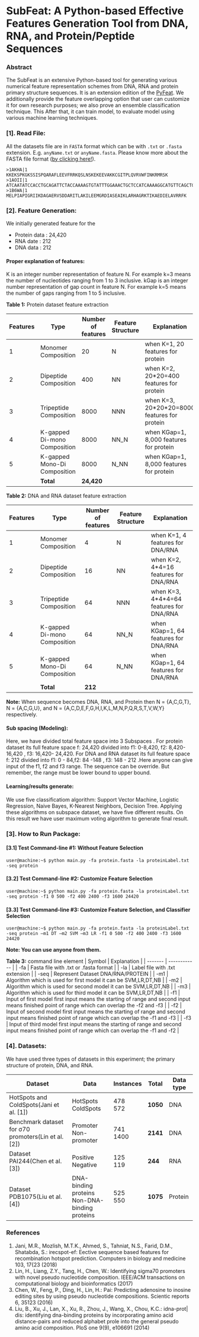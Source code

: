 #  SubFeat: A Python-based Effective Features Generation Tool from DNA, RNA, and Protein/Peptide Sequences

### Abstract
The SubFeat is an extensive Python-based tool for generating various numerical feature representation schemes from DNA, RNA and protein primary structure sequences. It is an extension edition of the [PyFeat](https://github.com/mrzResearchArena/PyFeat). We additionally provide the feature overlapping option that user can customize it for own research purposes; we also prove an ensemble classification technique. This  After that, it can train model, to evaluate model using various machine learning techniques.

### [1]. Read File:
All the datasets file are in `FASTA` format which can be with `.txt` or `.fasta` extension. E.g. `anyName.txt` or  `anyName.fasta`. Please know more about the FASTA file format ([by clicking here!](https://en.wikipedia.org/wiki/FASTA_format)).

```
>1AKHA|1
KKEKSPKGKSSISPQARAFLEEVFRRKQSLNSKEKEEVAKKCGITPLQVRVWFINKRMRSK
>1AOII|1
ATCAATATCCACCTGCAGATTCTACCAAAAGTGTATTTGGAAACTGCTCCATCAAAAGGCATGTTCAGCTGAATTCAGCTGAACATGCCTTTTGATGGAGCAGTTTCCAAATACACTTTTGGTAGAATCTGCAGGTGGATATTGAT
>1B6WA|1
MELPIAPIGRIIKDAGAERVSDDARITLAKILEEMGRDIASEAIKLARHAGRKTIKAEDIELAVRRFK
```

### [2]. Feature Generation:
We initially generated feature for the

- Protein data : 24,420
- RNA date : 212
- DNA data : 212

#### Proper explanation of features: 
K is an integer number representation of feature N. For example k=3 means the number of nucleotides ranging from 1 to 3 inclusive.
kGap is an integer number representation of gap count in feature N. For example k=5 means the number of gaps ranging from 1 to 5 inclusive.

**Table 1:** Protein dataset feature extraction

| Features  | Type  | Number of features  | Feature Structure  | Explanation  |
| --------- | ----- | ------------------- | ------------------ | ------------ |
| 1 | Monomer Composition  | 20  | N | when K=1, 20 features for protein | 
| 2 | Dipeptide Composition  | 400  | NN | when K=2, 20\*20=400 features for protein | 
| 3 | Tripeptide Composition  | 8000  | NNN | when K=3, 20\*20\*20=8000 features for protein | 
| 4 | K-gapped Di-mono Composition  | 8000  | NN_N | when KGap=1, 8,000 features for protein |
| 5 | K-gapped Mono-Di Composition  | 8000  | N_NN | when KGap=1, 8,000 features for protein |
|  | **Total**  | **24,420**  |  |  |

**Table 2:**  DNA and RNA dataset feature extraction

| Features  | Type  | Number of features  | Feature Structure  | Explanation  |
| --------- | ----- | ------------------- | ------------------ | ------------ |
| 1 | Monomer Composition  | 4  | N | when K=1, 4 features for DNA/RNA | 
| 2 | Dipeptide Composition  | 16  | NN | when K=2, 4\*4=16 features for DNA/RNA | 
| 3 | Tripeptide Composition  | 64  | NNN | when K=3, 4\*4\*4=64 features for DNA/RNA | 
| 4 | K-gapped Di-mono Composition  | 64  | NN_N | when KGap=1, 64 features for DNA/RNA |
| 5 | K-gapped Mono-Di Composition  | 64  | N_NN | when KGap=1, 64 features for DNA/RNA |
|  | **Total**  | **212**  |  |  |

**Note:** When sequence becomes DNA, RNA, and Protein then N = {A,C,G,T}, N = {A,C,G,U}, and N = {A,C,D,E,F,G,H,I,K,L,M,N,P,Q,R,S,T,V,W,Y} respectively.

#### Sub spacing (Modeling): 
Here, we have divided total feature space into 3 Subspaces . 
For protein dataset its full feature space f: 24,420 divided into f1: 0-8,420, f2: 8,420-16,420 , f3: 16,420- 24,420. For DNA and RNA dataset its full feature space f: 212 divided into f1: 0 - 84,f2: 84 -148 , f3: 148 - 212 .Here anyone can give input of the f1, f2 and f3 range. The sequence can be override. But remember, the range must be  lower bound to upper bound.

#### Learning/results generate:
We use five classificatiom algorithm: Support Vector Machine, Logistic Regression, Naive Bayes, K-Nearest Neighbors, Decision Tree. Applying these algorithms on subspace dataset, we have five different results. On this result  we have  user maximum voting algorithm to generate final result.


### [3]. How to Run Package:

#### [3.1] Test Command-line #1: Without Feature Selection
```console
user@machine:~$ python main.py -fa protein.fasta -la proteinLabel.txt -seq protein
```

#### [3.2] Test Command-line #2: Customize Feature Selection
```console
user@machine:~$ python main.py -fa protein.fasta -la proteinLabel.txt -seq protein -f1 0 500 -f2 400 2400 -f3 1600 24420
```

#### [3.3] Test Command-line #3: Customize Feature Selection, and Classifier Selection
```console
user@machine:~$ python main.py -fa protein.fasta -la proteinLabel.txt -seq protein –m1 DT –m2 SVM –m3 LR -f1 0 500 -f2 400 2400 -f3 1600 24420
```
**Note: You can use anyone from them.**

**Table 3:**  command line element
| Symbol  | Explanation  |
| ------- | ------------ |
| -fa | Fasta file with .txt or .fasta format  |
| -la | Label file with .txt extension  |
| -seq | Represent Dataset  DNA/RNA/PROTEIN  |
| -m1 | Algorithm which is used for first model it can be SVM,LR,DT,NB  |
| -m2 | Algorithm which is used for second model it can be SVM,LR,DT,NB  |
| -m3 | Algorithm which is used for third model it can be SVM,LR,DT,NB  |
| -f1 | Input of first model first input means the starting of range and second input means finished point of range which can overlap the -f2 and -f3  |
| -f2 | Input of second model first input means the starting of range and second input means finished point of range which can overlap the -f1 and -f3  |
| -f3 | Input of third model first input means the starting of range and second input means finished point of range which can overlap the -f1 and -f2  |


### [4]. Datasets:
We have used three types of datasets in this experiment; the primary structure of protein, DNA, and RNA.

| Dataset  | Data  | Instances  | Total  | Data type  |
| -------- | ----- | ---------- | ------ | ---------- |
| HotSpots and ColdSpots(Jani et al. [1]) | HotSpots<br>ColdSpots  | 478<br>572  | **1050** | DNA | 
| Benchmark dataset for σ70 promoters(Lin et al. [2]) | Promoter<br>Non-promoter  | 741<br>1400  | **2141** | DNA | 
| Dataset PAI244(Chen et al. [3]) | Positive<br>Negative  | 125<br>119  | **244** | RNA | 
| Dataset PDB1075(Liu et al. [4]) | DNA-binding proteins<br>Non-DNA-binding proteins  | 525<br>550  | **1075** | Protein | 

### References

1. Jani, M.R., Mozlish, M.T.K., Ahmed, S., Tahniat, N.S., Farid, D.M., Shatabda, S.:
irecspot-ef: Eective sequence based features for recombination hotspot prediction.
Computers in biology and medicine 103, 17{23 (2018)
2. Lin, H., Liang, Z.Y., Tang, H., Chen, W.: Identifying sigma70 promoters with
novel pseudo nucleotide composition. IEEE/ACM transactions on computational
biology and bioinformatics (2017)
3. Chen, W., Feng, P., Ding, H., Lin, H.: Pai: Predicting adenosine to inosine editing
sites by using pseudo nucleotide compositions. Scientic reports 6, 35123 (2016)
4. Liu, B., Xu, J., Lan, X., Xu, R., Zhou, J., Wang, X., Chou, K.C.: idna-prot| dis:
identifying dna-binding proteins by incorporating amino acid distance-pairs and
reduced alphabet prole into the general pseudo amino acid composition. PloS one
9(9), e106691 (2014)











